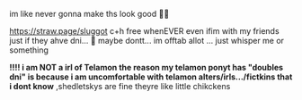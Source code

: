 im like never gonna make ths look good 👀👀

https://straw.page/sluggot
c+h free whenEVER even ifim with my friends just if they ahve dni... 👀 maybe dontt... 
im offtab allot ... just whisper me or something 

**!!!! i am NOT a irl of Telamon the reason my telamon ponyt has "doubles dni" is because i am uncomfortable with telamon alters/irls.../fictkins that i dont know** ,shedletskys are fine theyre like little chikckens 
